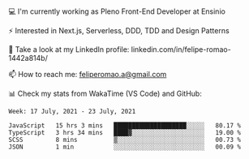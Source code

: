 💻 I'm currently working as Pleno Front-End Developer at Ensinio

⚡ Interested in Next.js, Serverless, DDD, TDD and Design Patterns

👥 Take a look at my LinkedIn profile: linkedin.com/in/felipe-romao-1442a814b/

📫 How to reach me: feliperomao.a@gmail.com

📊 Check my stats from WakaTime (VS Code) and GitHub:

<!--START_SECTION:waka-->
```text
Week: 17 July, 2021 - 23 July, 2021

JavaScript   15 hrs 3 mins   ████████████████████░░░░░   80.17 % 
TypeScript   3 hrs 34 mins   ████▓░░░░░░░░░░░░░░░░░░░░   19.00 % 
SCSS         8 mins          ▒░░░░░░░░░░░░░░░░░░░░░░░░   00.73 % 
JSON         1 min           ░░░░░░░░░░░░░░░░░░░░░░░░░   00.09 % 
```
<!--END_SECTION:waka-->
